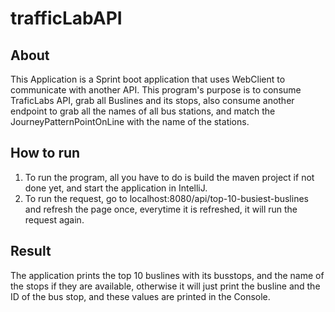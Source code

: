 # trafficLabAPI
## About
This Application is a Sprint boot application that uses WebClient to communicate with another API.
This program's purpose is to consume TraficLabs API, grab all Buslines and its stops, also consume another endpoint to grab all the names of all bus stations, and match the JourneyPatternPointOnLine with the name of the stations.


## How to run
1. To run the program, all you have to do is build the maven project if not done yet, and start the application in IntelliJ.
2. To run the request, go to localhost:8080/api/top-10-busiest-buslines and refresh the page once, everytime it is refreshed, it will run the request again.

## Result
The application prints the top 10 buslines with its busstops, and the name of the stops if they are available, otherwise it will just print the busline and the ID of the bus stop, and these values are printed in the Console.
